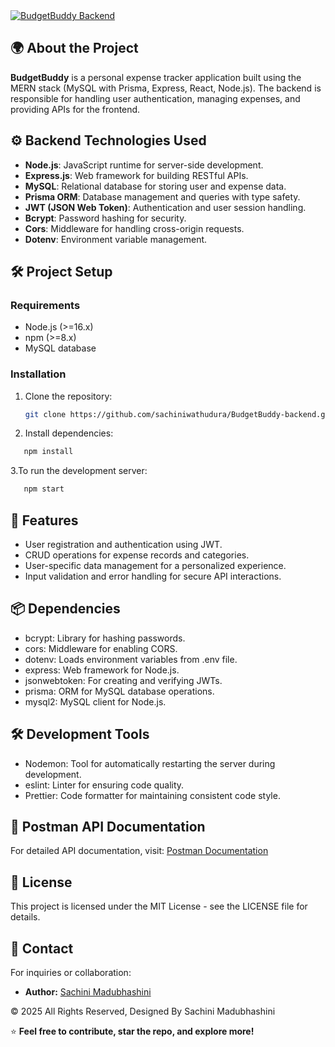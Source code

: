 <a href="https://git.io/typing-svg">     
  <img src="https://readme-typing-svg.herokuapp.com?font=Fira+Code&weight=600&size=50&pause=1000&center=true&vCenter=true&color=800080&width=835&height=70&lines=BudgetBuddy+Backend" alt="BudgetBuddy Backend" />
</a>

## 🌍 About the Project

**BudgetBuddy** is a personal expense tracker application built using the MERN stack (MySQL with Prisma, Express, React, Node.js). The backend is responsible for handling user authentication, managing expenses, and providing APIs for the frontend.

## ⚙️ Backend Technologies Used

- **Node.js**: JavaScript runtime for server-side development.
- **Express.js**: Web framework for building RESTful APIs.
- **MySQL**: Relational database for storing user and expense data.
- **Prisma ORM**: Database management and queries with type safety.
- **JWT (JSON Web Token)**: Authentication and user session handling.
- **Bcrypt**: Password hashing for security.
- **Cors**: Middleware for handling cross-origin requests.
- **Dotenv**: Environment variable management.

## 🛠️ Project Setup

### Requirements

- Node.js (>=16.x)
- npm (>=8.x)
- MySQL database

### Installation

1. Clone the repository:

   ```bash
   git clone https://github.com/sachiniwathudura/BudgetBuddy-backend.git
   
   ```
2. Install dependencies:
 ```bash
    npm install
```
3.To run the development server:
```bash
   npm start
```

## 🚀 Features
- User registration and authentication using JWT.
- CRUD operations for expense records and categories.
- User-specific data management for a personalized experience.
- Input validation and error handling for secure API interactions.

## 📦 Dependencies
- bcrypt: Library for hashing passwords.
- cors: Middleware for enabling CORS.
- dotenv: Loads environment variables from .env file.
- express: Web framework for Node.js.
- jsonwebtoken: For creating and verifying JWTs.
- prisma: ORM for MySQL database operations.
- mysql2: MySQL client for Node.js.


## 🛠️ Development Tools
- Nodemon: Tool for automatically restarting the server during development.
- eslint: Linter for ensuring code quality.
- Prettier: Code formatter for maintaining consistent code style.


## 📖 Postman API Documentation
For detailed API documentation, visit: [Postman Documentation](https://documenter.getpostman.com/view/35385634/2sAYdfpW8F)

## 📝 License
This project is licensed under the MIT License - see the LICENSE file for details.


## 📧 Contact

For inquiries or collaboration:
- **Author:** [Sachini Madubhashini](https://github.com/sachiniwathudura)

<div align="left">
    © 2025 All Rights Reserved, Designed By Sachini Madubhashini
</div>


⭐ **Feel free to contribute, star the repo, and explore more!**
